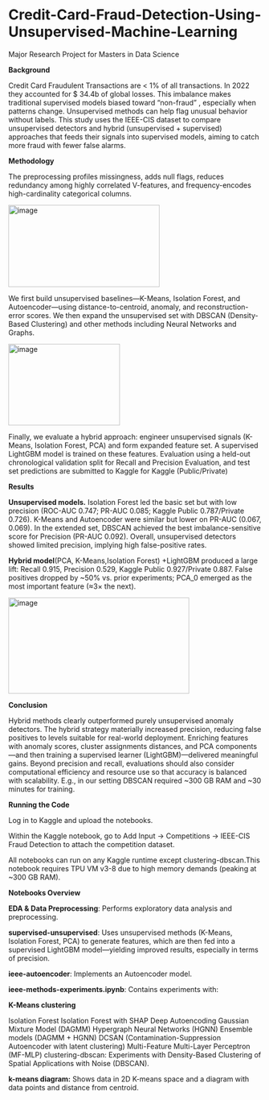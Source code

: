 # Credit-Card-Fraud-Detection-Using-Unsupervised-Machine-Learning
Major Research Project for Masters in Data Science

**Background**

Credit Card Fraudulent Transactions are < 1% of all transactions. In 2022 they accounted for $ 34.4b of global losses. This imbalance makes traditional supervised models biased toward “non-fraud” , especially when patterns change. Unsupervised methods can help flag unusual behavior without labels. This study uses the IEEE-CIS dataset to compare unsupervised detectors and  hybrid (unsupervised + supervised) approaches that feeds their signals into supervised models, aiming to catch more fraud with fewer false alarms.

**Methodology**

The preprocessing profiles missingness, adds null flags, reduces redundancy among highly correlated V-features, and frequency-encodes high-cardinality categorical columns.

<img width="301" height="163" alt="image" src="https://github.com/user-attachments/assets/7238e941-0bf3-4641-a674-3721464071b9" />

We first build unsupervised baselines—K-Means, Isolation Forest, and Autoencoder—using distance-to-centroid, anomaly, and reconstruction-error scores. We then expand the unsupervised set with DBSCAN (Density-Based Clustering) and other methods including Neural Networks and Graphs.

<img width="222" height="162" alt="image" src="https://github.com/user-attachments/assets/14302e30-b7d8-4bc5-8049-087f1493d7cd" />

Finally, we evaluate a hybrid approach: engineer unsupervised signals (K-Means, Isolation Forest, PCA) and form expanded feature set. A supervised LightGBM model is trained on these features. Evaluation using a held-out chronological validation split for Recall and Precision Evaluation, and test set predictions are submitted to Kaggle for Kaggle (Public/Private) 

**Results**

**Unsupervised models.** Isolation Forest led the basic set but with low precision (ROC-AUC 0.747; PR-AUC 0.085; Kaggle Public 0.787/Private 0.726). K-Means and Autoencoder were similar but lower on PR-AUC (0.067, 0.069). In the extended set, DBSCAN achieved the best imbalance-sensitive score for Precision (PR-AUC 0.092). Overall, unsupervised detectors showed limited precision, implying high false-positive rates.

**Hybrid model**(PCA, K-Means,Isolation Forest) +LightGBM produced a large lift: Recall 0.915, Precision 0.529, Kaggle Public 0.927/Private 0.887. False positives dropped by ~50% vs. prior experiments; PCA_0 emerged as the most important feature (≈3× the next). 

<img width="360" height="191" alt="image" src="https://github.com/user-attachments/assets/c0e76172-2a0f-4e7e-a18e-882badec20e6" />


**Conclusion**

Hybrid methods clearly outperformed purely unsupervised anomaly detectors. The hybrid strategy materially increased precision, reducing false positives to levels suitable for real-world deployment. Enriching features with anomaly scores, cluster assignments distances, and PCA components—and then training a supervised learner (LightGBM)—delivered meaningful gains. Beyond precision and recall, evaluations should also consider computational efficiency and resource use so that accuracy is balanced with scalability. E.g., in our setting DBSCAN required ~300 GB RAM and ~30 minutes for training. 

**Running the Code**

Log in to Kaggle and upload the notebooks.

Within the Kaggle notebook, go to Add Input → Competitions → IEEE-CIS Fraud Detection to attach the competition dataset.

All notebooks can run on any Kaggle runtime except clustering-dbscan.This notebook requires TPU VM v3-8 due to high memory demands (peaking at ~300 GB RAM).

**Notebooks Overview**

**EDA & Data Preprocessing**: Performs exploratory data analysis and preprocessing.

**supervised-unsupervised**: Uses unsupervised methods (K-Means, Isolation Forest, PCA) to generate features, which are then fed into a supervised LightGBM model—yielding improved results, especially in terms of precision.

**ieee-autoencoder**: Implements an Autoencoder model.

**ieee-methods-experiments.ipynb**: Contains experiments with:

**K-Means clustering**

Isolation Forest
Isolation Forest with SHAP
Deep Autoencoding Gaussian Mixture Model (DAGMM)
Hypergraph Neural Networks (HGNN)
Ensemble models (DAGMM + HGNN)
DCSAN (Contamination-Suppression Autoencoder with latent clustering)
Multi-Feature Multi-Layer Perceptron (MF-MLP)
clustering-dbscan: Experiments with Density-Based Clustering of Spatial Applications with Noise (DBSCAN).

**k-means diagram:** Shows data in 2D K-means space and a diagram with data points and distance from centroid.
